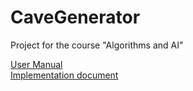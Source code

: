 # CaveGenerator
Project for the course "Algorithms and AI"

[User Manual](/docs/user_manual.md)\
[Implementation document](docs/implementation_document.md)

